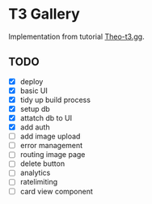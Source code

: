# T3 Gallery 

Implementation from tutorial [Theo-t3.gg](https://www.youtube.com/watch?v=d5x0JCZbAJs).

## TODO

- [x] deploy
- [x] basic UI
- [x] tidy up build process 
- [x] setup db
- [x] attatch db to UI
- [x] add auth
- [ ] add image upload
- [ ] error management
- [ ] routing image page
- [ ] delete button
- [ ] analytics
- [ ] ratelimiting
- [ ] card view component